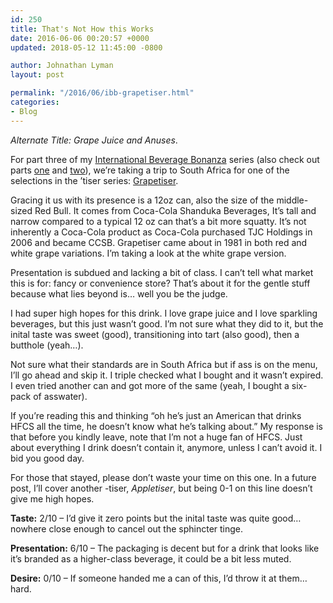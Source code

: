 ```yaml
---
id: 250
title: That's Not How this Works
date: 2016-06-06 00:20:57 +0000
updated: 2018-05-12 11:45:00 -0800

author: Johnathan Lyman
layout: post

permalink: "/2016/06/ibb-grapetiser.html"
categories:
- Blog
---
```

_Alternate Title: Grape Juice and Anuses_.

For part three of my [International Beverage Bonanza][1] series (also check out parts [one][2] and [two][3]), we’re taking a trip to South Africa for one of the selections in the ’tiser series: [Grapetiser][4].

Gracing it us with its presence is a 12oz can, also the size of the middle-sized Red Bull. It comes from Coca-Cola Shanduka Beverages, It’s tall and narrow compared to a typical 12 oz can that’s a bit more squatty. It’s not inherently a Coca-Cola product as Coca-Cola purchased TJC Holdings in 2006 and became CCSB. Grapetiser came about in 1981 in both red and white grape variations. I’m taking a look at the white grape version.

Presentation is subdued and lacking a bit of class. I can’t tell what market this is for: fancy or convenience store? That’s about it for the gentle stuff because what lies beyond is… well you be the judge.

I had super high hopes for this drink. I love grape juice and I love sparkling beverages, but this just wasn’t good. I’m not sure what they did to it, but the inital taste was sweet (good), transitioning into tart (also good), then a butthole (yeah…).

Not sure what their standards are in South Africa but if ass is on the menu, I’ll go ahead and skip it. I triple checked what I bought and it wasn’t expired. I even tried another can and got more of the same (yeah, I bought a six-pack of asswater).

If you’re reading this and thinking “oh he’s just an American that drinks HFCS all the time, he doesn’t know what he’s talking about.” My response is that before you kindly leave, note that I’m not a huge fan of HFCS. Just about everything I drink doesn’t contain it, anymore, unless I can’t avoid it. I bid you good day.

For those that stayed, please don’t waste your time on this one. In a future post, I’ll cover another -tiser, _Appletiser_, but being 0-1 on this line doesn’t give me high hopes.

**Taste:** 2/10 – I’d give it zero points but the inital taste was quite good… nowhere close enough to cancel out the sphincter tinge.

**Presentation:** 6/10 – The packaging is decent but for a drink that looks like it’s branded as a higher-class beverage, it could be a bit less muted.

**Desire:** 0/10 – If someone handed me a can of this, I’d throw it at them… hard.

[1]: https://johnathan.org/2016/05/the-international-beverage-bonanza.html
[2]: https://johnathan.org/2016/05/ibb-lucozade.html
[3]: https://johnathan.org/2016/05/ibb-irn-bru.html
[4]: http://www.ccsb.co.za/appletiser-beverages/Grapetiser/index.html?&re=1